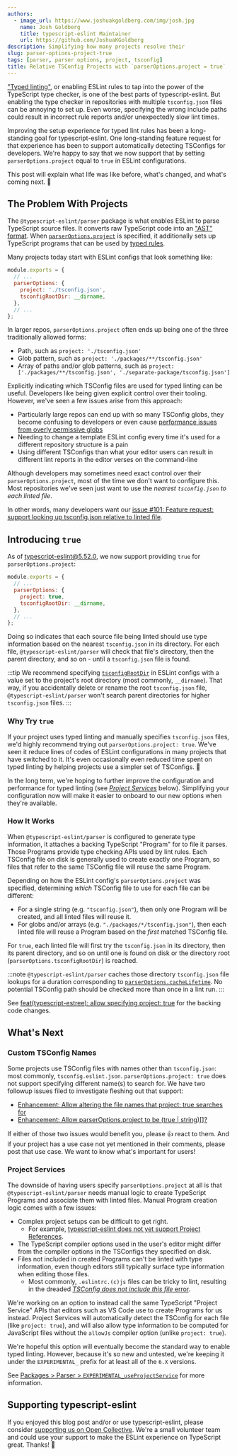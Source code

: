 ```yaml
---
authors:
  - image_url: https://www.joshuakgoldberg.com/img/josh.jpg
    name: Josh Goldberg
    title: typescript-eslint Maintainer
    url: https://github.com/JoshuaKGoldberg
description: Simplifying how many projects resolve their
slug: parser-options-project-true
tags: [parser, parser options, project, tsconfig]
title: Relative TSConfig Projects with `parserOptions.project = true`
---
```


["Typed linting"](/linting/typed-linting), or enabling ESLint rules to tap into the power of the TypeScript type checker, is one of the best parts of typescript-eslint.
But enabling the type checker in repositories with multiple `tsconfig.json` files can be annoying to set up.
Even worse, specifying the wrong include paths could result in incorrect rule reports and/or unexpectedly slow lint times.

Improving the setup experience for typed lint rules has been a long-standing goal for typescript-eslint.
One long-standing feature request for that experience has been to support automatically detecting TSConfigs for developers.
We're happy to say that we now support that by setting `parserOptions.project` equal to `true` in ESLint configurations.

This post will explain what life was like before, what's changed, and what's coming next. 🎉

<!--truncate-->

## The Problem With Projects

The `@typescript-eslint/parser` package is what enables ESLint to parse TypeScript source files.
It converts raw TypeScript code into an ["AST" format](./2022-12-05-asts-and-typescript-eslint.md).
When [`parserOptions.project`](https://typescript-eslint.io/packages/parser#project) is specified, it additionally sets up TypeScript programs that can be used by [typed rules](https://typescript-eslint.io/developers/custom-rules#typed-rules).

Many projects today start with ESLint configs that look something like:

```js
module.exports = {
  // ...
  parserOptions: {
    project: './tsconfig.json',
    tsconfigRootDir: __dirname,
  },
  // ...
};
```

In larger repos, `parserOptions.project` often ends up being one of the three traditionally allowed forms:

- Path, such as `project: './tsconfig.json'`
- Glob pattern, such as `project: './packages/**/tsconfig.json'`
- Array of paths and/or glob patterns, such as `project: ['./packages/**/tsconfig.json', './separate-package/tsconfig.json']`

Explicitly indicating which TSConfig files are used for typed linting can be useful.
Developers like being given explicit control over their tooling.
However, we've seen a few issues arise from this approach:

- Particularly large repos can end up with so many TSConfig globs, they become confusing to developers or even cause [performance issues from overly permissive globs](https://typescript-eslint.io/linting/troubleshooting/performance-troubleshooting#wide-includes-in-your-eslint-options)
- Needing to change a template ESLint config every time it's used for a different repository structure is a pain
- Using different TSConfigs than what your editor users can result in different lint reports in the editor verses on the command-line

Although developers may sometimes need exact control over their `parserOptions.project`, most of the time we don't want to configure this.
Most repositories we've seen just want to use the _nearest `tsconfig.json` to each linted file_.

In other words, many developers want our [issue #101: Feature request: support looking up tsconfig.json relative to linted file](https://github.com/typescript-eslint/typescript-eslint/issues/101).

## Introducing `true`

As of typescript-eslint@5.52.0, we now support providing `true` for `parserOptions.project`:

```js
module.exports = {
  // ...
  parserOptions: {
    project: true,
    tsconfigRootDir: __dirname,
  },
  // ...
};
```

Doing so indicates that each source file being linted should use type information based on the nearest `tsconfig.json` in its directory.
For each file, `@typescript-eslint/parser` will check that file's directory, then the parent directory, and so on - until a `tsconfig.json` file is found.

:::tip
We recommend specifying [`tsconfigRootDir`](http://localhost:3000/packages/parser#tsconfigrootdir) in ESLint configs with a value set to the project's root directory (most commonly, `__dirname`).
That way, if you accidentally delete or rename the root `tsconfig.json` file, `@typescript-eslint/parser` won't search parent directories for higher `tsconfig.json` files.
:::

### Why Try `true`

If your project uses typed linting and manually specifies `tsconfig.json` files, we'd highly recommend trying out `parserOptions.project: true`.
We've seen it reduce lines of codes of ESLint configurations in many projects that have switched to it.
It's even occasionally even reduced time spent on typed linting by helping projects use a simpler set of TSConfigs. 🚀

In the long term, we're hoping to further improve the configuration and performance for typed linting (see _[Project Services](#project-services)_ below).
Simplifying your configuration now will make it easier to onboard to our new options when they're available.

### How It Works

When `@typescript-eslint/parser` is configured to generate type information, it attaches a backing TypeScript "Program" for to file it parses.
Those Programs provide type checking APIs used by lint rules.
Each TSConfig file on disk is generally used to create exactly one Program, so files that refer to the same TSConfig file will reuse the same Program.

Depending on how the ESLint config's `parserOptions.project` was specified, determining _which_ TSConfig file to use for each file can be different:

- For a single string (e.g. `"tsconfig.json"`), then only one Program will be created, and all linted files will reuse it.
- For globs and/or arrays (e.g. `"./packages/*/tsconfig.json"`), then each linted file will reuse a Program based on the _first_ matched TSConfig file.

For `true`, each linted file will first try the `tsconfig.json` in its directory, then its parent directory, and so on until one is found on disk or the directory root (`parserOptions.tsconfigRootDir`) is reached.

:::note
`@typescript-eslint/parser` caches those directory `tsconfig.json` file lookups for a duration corresponding to [`parserOptions.cacheLifetime`](/packages/parser#cachelifetime).
No potential TSConfig path should be checked more than once in a lint run.
:::

See [feat(typescript-estree): allow specifying project: true](https://github.com/typescript-eslint/typescript-eslint/pull/6084) for the backing code changes.

## What's Next

### Custom TSConfig Names

Some projects use TSConfig files with names other than `tsconfig.json`: most commonly, `tsconfig.eslint.json`.
`parserOptions.project: true` does not support specifying different name(s) to search for.
We have two followup issues filed to investigate fleshing out that support:

- [Enhancement: Allow altering the file names that project: true searches for](https://github.com/typescript-eslint/typescript-eslint/issues/7383)
- [Enhancement: Allow parserOptions.project to be (true | string)[]?](https://github.com/typescript-eslint/typescript-eslint/issues/7384)

If either of those two issues would benefit you, please 👍 react to them.
And if your project has a use case not yet mentioned in their comments, please post that use case.
We want to know what's important for users!

### Project Services

The downside of having users specify `parserOptions.project` at all is that `@typescript-eslint/parser` needs manual logic to create TypeScript Programs and associate them with linted files.
Manual Program creation logic comes with a few issues:

- Complex project setups can be difficult to get right.
  - For example, [typescript-eslint does not yet support Project References](https://github.com/typescript-eslint/typescript-eslint/issues/2094).
- The TypeScript compiler options used in the user's editor might differ from the compiler options in the TSConfigs they specified on disk.
- Files not included in created Programs can't be linted with type information, even though editors still typically surface type information when editing those files.
  - Most commonly, `.eslintrc.(c)js` files can be tricky to lint, resulting in the dreaded [_TSConfig does not include this file_ error](/troubleshooting#i-get-errors-telling-me-eslint-was-configured-to-run--however-that-tsconfig-does-not--none-of-those-tsconfigs-include-this-file).

We're working on an option to instead call the same TypeScript "Project Service" APIs that editors such as VS Code use to create Programs for us instead.
Project Services will automatically detect the TSConfig for each file (like `project: true`), and will also allow type information to be computed for JavaScript files without the `allowJs` compiler option (unlike `project: true`).

We're hopeful this option will eventually become the standard way to enable typed linting.
However, because it's so new and untested, we're keeping it under the `EXPERIMENTAL_` prefix for at least all of the `6.X` versions.

See [Packages > Parser > `EXPERIMENTAL_useProjectService`](/packages/parser#EXPERIMENTAL_useProjectService) for more information.

## Supporting typescript-eslint

If you enjoyed this blog post and/or or use typescript-eslint, please consider [supporting us on Open Collective](https://opencollective.com/typescript-eslint).
We're a small volunteer team and could use your support to make the ESLint experience on TypeScript great.
Thanks! 💖
